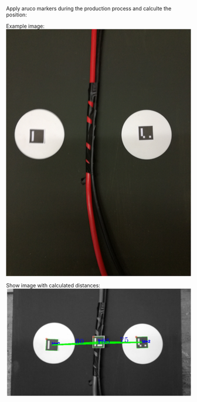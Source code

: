 Apply aruco markers during the production process and calculte the position:

Example image: 
![aruco](https://github.com/struwwelk0eter/machine-vision-automotive/blob/main/src/Marker/IMG_20180610_142250.jpg?raw=true)

Show image with calculated distances:
![aruco2](https://github.com/struwwelk0eter/machine-vision-automotive/blob/main/src/Marker/aruco.jpg?raw=true)
